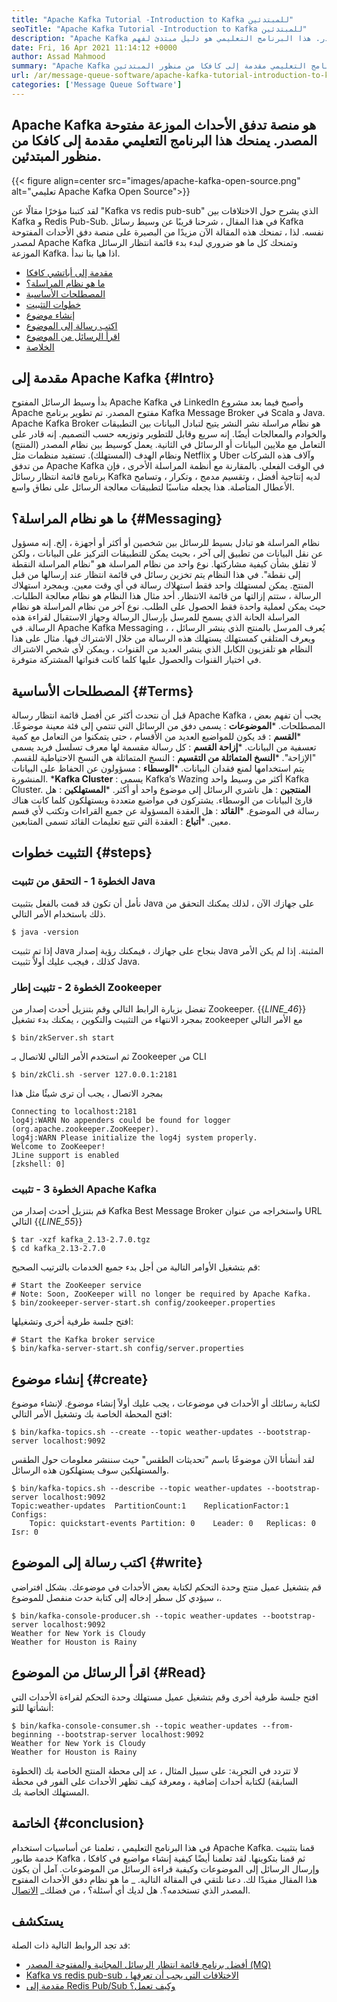 ```yaml
---
title: "Apache Kafka Tutorial -Introduction to Kafka للمبتدئين" 
seoTitle: "Apache Kafka Tutorial -Introduction to Kafka للمبتدئين" 
description: "Apache Kafka هي منصة تدفق الأحداث الموزعة مفتوحة المصدر. هذا البرنامج التعليمي هو دليل مبتدئ لفهم Apache Kafka." 
date: Fri, 16 Apr 2021 11:14:12 +0000
author: Assad Mahmood
summary: "Apache Kafka هي منصة تدفق الأحداث الموزعة مفتوحة المصدر. يمنحك هذا البرنامج التعليمي مقدمة إلى كافكا من منظور المبتدئين." 
url: /ar/message-queue-software/apache-kafka-tutorial-introduction-to-kafka-for-beginners/
categories: ['Message Queue Software']
---
```


## Apache Kafka هو منصة تدفق الأحداث الموزعة مفتوحة المصدر. يمنحك هذا البرنامج التعليمي مقدمة إلى كافكا من منظور المبتدئين.

{{< figure align=center src="images/apache-kafka-open-source.png" alt="تعليمي Apache Kafka Open Source">}}

لقد كتبنا مؤخرًا مقالًا عن "Kafka vs redis pub-sub" الذي يشرح حول الاختلافات بين Kafka و Redis Pub-Sub. في هذا المقال ، شرحنا قريبًا عن وسيط رسائل Kafka نفسه. لذا ، تمنحك هذه المقالة الآن مزيدًا من البصيرة على منصة دفق الأحداث المفتوحة لمصدر Apache Kafka وتمنحك كل ما هو ضروري لبدء بدء قائمة انتظار الرسائل الموزعة Kafka. اذا هيا بنا نبدأ.
  * [مقدمة إلى أباتشي كافكا][1]
  * [ما هو نظام المراسلة؟][2]
  * [المصطلحات الأساسية][3]
  * [خطوات التثبيت][4]
  * [إنشاء موضوع][5]
  * [اكتب رسالة إلى الموضوع][6]
  * [اقرأ الرسائل من الموضوع][7]
  * [الخلاصة][8]

## مقدمة إلى Apache Kafka   {#Intro}
بدأ وسيط الرسائل المفتوح Apache Kafka في LinkedIn وأصبح فيما بعد مشروع Apache مفتوح المصدر. تم تطوير برنامج Kafka Message Broker في Scala و Java. Apache Kafka Broker هو نظام مراسلة نشر النشر يتيح لتبادل البيانات بين التطبيقات والخوادم والمعالجات أيضًا. إنه سريع وقابل للتطوير وتوزيعه حسب التصميم. إنه قادر على التعامل مع ملايين البيانات أو الرسائل في الثانية. يعمل كوسيط بين نظام المصدر (المنتج) ونظام الهدف (المستهلك). تستفيد منظمات مثل Netflix و Uber وآلاف هذه الشركات من تدفق Apache Kafka في الوقت الفعلي. بالمقارنة مع أنظمة المراسلة الأخرى ، فإن برنامج قائمة انتظار رسائل Kafka لديه إنتاجية أفضل ، وتقسيم مدمج ، وتكرار ، وتسامح الأعطال المتأصلة. هذا يجعله مناسبًا لتطبيقات معالجة الرسائل على نطاق واسع.

## ما هو نظام المراسلة؟   {#Messaging}
نظام المراسلة هو تبادل بسيط للرسائل بين شخصين أو أكثر أو أجهزة ، إلخ. إنه مسؤول عن نقل البيانات من تطبيق إلى آخر ، بحيث يمكن للتطبيقات التركيز على البيانات ، ولكن لا تقلق بشأن كيفية مشاركتها.
نوع واحد من نظام المراسلة هو "نظام المراسلة النقطة إلى نقطة". في هذا النظام يتم تخزين رسائل في قائمة انتظار عند إرسالها من قبل المنتج. يمكن لمستهلك واحد فقط استهلاك رسالة في أي وقت معين. وبمجرد استهلاك الرسالة ، ستتم إزالتها من قائمة الانتظار. أحد مثال هذا النظام هو نظام معالجة الطلبات. حيث يمكن لعملية واحدة فقط الحصول على الطلب.
نوع آخر من نظام المراسلة هو نظام المراسلة الحانة الذي يسمح للمرسل بإرسال الرسالة وجهاز الاستقبال لقراءة هذه الرسالة. في Apache Kafka Messaging ، يُعرف المرسل بالمنتج الذي ينشر الرسائل ، ويعرف المتلقي كمستهلك يستهلك هذه الرسالة من خلال الاشتراك فيها. مثال على هذا النظام هو تلفزيون الكابل الذي ينشر العديد من القنوات ، ويمكن لأي شخص الاشتراك في اختيار القنوات والحصول عليها كلما كانت قنواتها المشتركة متوفرة.

## المصطلحات الأساسية   {#Terms}
قبل أن نتحدث أكثر عن أفضل قائمة انتظار رسالة Apache Kafka ، يجب أن تفهم بعض المصطلحات.
  ***الموضوعات** : يسمى دفق من الرسائل التي تنتمي إلى فئة معينة موضوعًا.
  ***القسم** : قد يكون للمواضيع العديد من الأقسام ، حتى يتمكنوا من التعامل مع كمية تعسفية من البيانات.
  ***إزاحة القسم** : كل رسالة مقسمة لها معرف تسلسل فريد يسمى "الإزاحة".
  ***النسخ المتماثلة من التقسيم** : النسخ المتماثلة هي النسخ الاحتياطية للقسم. يتم استخدامها لمنع فقدان البيانات.
  ***الوسطاء** : مسؤولون عن الحفاظ على البيانات المنشورة.
  ***Kafka Cluster** : يسمى Kafka’s Wazing أكثر من وسيط واحد Kafka Cluster.
  **المنتجين** : هل ناشري الرسائل إلى موضوع واحد أو أكثر.
  ***المستهلكين** : هل قارئ البيانات من الوسطاء. يشتركون في مواضيع متعددة ويستهلكون كلما كانت هناك رسالة في الموضوع.
  ***القائد** : هل العقدة المسؤولة عن جميع القراءات وتكتب لأي قسم معين.
  ***أتباع** : العقدة التي تتبع تعليمات القائد تسمى المتابعين.

## التثبيت خطوات   {#steps}

### الخطوة 1 - التحقق من تثبيت Java
نأمل أن تكون قد قمت بالفعل بتثبيت Java على جهازك الآن ، لذلك يمكنك التحقق من ذلك باستخدام الأمر التالي.
```
$ java -version
```
إذا تم تثبيت Java بنجاح على جهازك ، فيمكنك رؤية إصدار Java المثبتة. إذا لم يكن الأمر كذلك ، فيجب عليك أولاً تثبيت Java.

### الخطوة 2 - تثبيت إطار Zookeeper
تفضل بزيارة الرابط التالي وقم بتنزيل أحدث إصدار من Zookeeper.
{{_LINE_46_}}
بمجرد الانتهاء من التثبيت والتكوين ، يمكنك بدء تشغيل zookeeper مع الأمر التالي
```
$ bin/zkServer.sh start
```
ثم استخدم الأمر التالي للاتصال بـ Zookeeper من CLI
```
$ bin/zkCli.sh -server 127.0.0.1:2181
```
بمجرد الاتصال ، يجب أن ترى شيئًا مثل هذا
```
Connecting to localhost:2181
log4j:WARN No appenders could be found for logger (org.apache.zookeeper.ZooKeeper).
log4j:WARN Please initialize the log4j system properly.
Welcome to ZooKeeper!
JLine support is enabled
[zkshell: 0]
```

### الخطوة 3 - تثبيت Apache Kafka
قم بتنزيل أحدث إصدار من Kafka Best Message Broker واستخراجه من عنوان URL التالي
{{_LINE_55_}}
```
$ tar -xzf kafka_2.13-2.7.0.tgz
$ cd kafka_2.13-2.7.0
```
قم بتشغيل الأوامر التالية من أجل بدء جميع الخدمات بالترتيب الصحيح:
```
# Start the ZooKeeper service
# Note: Soon, ZooKeeper will no longer be required by Apache Kafka.
$ bin/zookeeper-server-start.sh config/zookeeper.properties
```
افتح جلسة طرفية أخرى وتشغيلها:
```
# Start the Kafka broker service
$ bin/kafka-server-start.sh config/server.properties
```

## إنشاء موضوع   {#create}
لكتابة رسائلك أو الأحداث في موضوعات ، يجب عليك أولاً إنشاء موضوع. لإنشاء موضوع افتح المحطة الخاصة بك وتشغيل الأمر التالي:
```
$ bin/kafka-topics.sh --create --topic weather-updates --bootstrap-server localhost:9092
```
لقد أنشأنا الآن موضوعًا باسم "تحديثات الطقس" حيث سننشر معلومات حول الطقس والمستهلكين سوف يستهلكون هذه الرسائل.
```
$ bin/kafka-topics.sh --describe --topic weather-updates --bootstrap-server localhost:9092
Topic:weather-updates  PartitionCount:1    ReplicationFactor:1 Configs:
    Topic: quickstart-events Partition: 0    Leader: 0   Replicas: 0 Isr: 0

```

## اكتب رسالة إلى الموضوع   {#write}
قم بتشغيل عميل منتج وحدة التحكم لكتابة بعض الأحداث في موضوعك. بشكل افتراضي ، سيؤدي كل سطر إدخاله إلى كتابة حدث منفصل للموضوع.
```
$ bin/kafka-console-producer.sh --topic weather-updates --bootstrap-server localhost:9092
Weather for New York is Cloudy
Weather for Houston is Rainy
```

## اقرأ الرسائل من الموضوع   {#Read}
افتح جلسة طرفية أخرى وقم بتشغيل عميل مستهلك وحدة التحكم لقراءة الأحداث التي أنشأتها للتو:
```
$ bin/kafka-console-consumer.sh --topic weather-updates --from-beginning --bootstrap-server localhost:9092
Weather for New York is Cloudy
Weather for Houston is Rainy
```
لا تتردد في التجربة: على سبيل المثال ، عد إلى محطة المنتج الخاصة بك (الخطوة السابقة) لكتابة أحداث إضافية ، ومعرفة كيف تظهر الأحداث على الفور في محطة المستهلك الخاصة بك.

## الخاتمة   {#conclusion}
في هذا البرنامج التعليمي ، تعلمنا عن أساسيات استخدام Apache Kafka. قمنا بتثبيت خدمة طابور Kafka ثم قمنا بتكوينها. لقد تعلمنا أيضًا كيفية إنشاء مواضيع في كافكا ، وإرسال الرسائل إلى الموضوعات وكيفية قراءة الرسائل من الموضوعات. آمل أن يكون هذا المقال مفيدًا لك. دعنا نلتقي في المقالة التالية.
_ ما هو نظام دفق الأحداث المفتوح المصدر الذي تستخدمه؟. هل لديك أي أسئلة؟ ، من فضلك_ [الاتصال][9].

## يستكشف
قد تجد الروابط التالية ذات الصلة:
  * [أفضل برنامج قائمة انتظار الرسائل المجانية والمفتوحة المصدر (MQ)][10]
  * [Kafka vs redis pub-sub ، الاختلافات التي يجب أن تعرفها][11]
  * [مقدمة إلى Redis Pub/Sub وكيف تعمل؟][12]

  
[1]: #intro
[2]: #messaging
[3]: #terms
[4]: #steps
[5]: #create
[6]: #write
[7]: #read
[8]: #conclusion
[9]: mailto:yasir.saeed@aspose.com
[10]: https://products.containerize.com/message-queue-software/
[11]: https://blog.containerize.com/database-management-software/kafka-vs-redis-pub-sub-differences-which-you-should-know/
[12]: https://blog.containerize.com/database-management-software/introduction-to-redis-pubsub-and-how-does-it-work/
